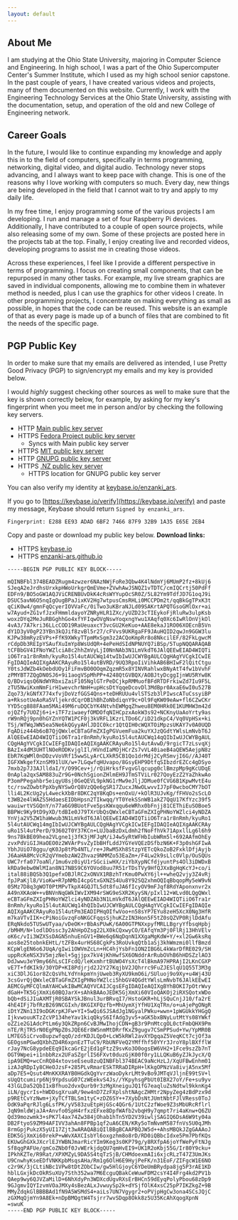 ```yaml
---
layout: default
---
```


## About Me

I am studying at the Ohio State University, majoring in Computer Science and
Engineering. In high school, I was a part of the Ohio Supercomputer Center's
Summer Institute, which I used as my high school senior capstone.  In the past
couple of years, I have created various videos and projects, many of them
documented on this website.  Currently, I work with the Engineering Technology
Services at the Ohio State University, assisting with the documentation, setup,
and operation of the old and new College of Engineering network.

## Career Goals

In the future, I would like to continue expanding my knowledge and apply this
in to the field of computers, specifically in terms programming, networking,
digital video, and digital audio.   Technology never stops advancing, and I
always want to keep pace with change.  This is one of the reasons why I love
working with computers so much.  Every day, new things are being developed in
the field that I cannot wait to try and apply to my daily life.  

In my free time, I enjoy programming some of the various projects I am
developing.  I run and manage a set of four Raspberry Pi devices.  
Additionally, I have contributed to a couple of open source projects, while
also releasing some of my own.  Some of these projects are posted here in the
projects tab at the top.  Finally, I enjoy creating live and recorded videos,
developing programs to assist me in creating those videos.  

Across these experiences, I feel like I provide a different perspective in
terms of programming.  I focus on creating small components, that can be
repurposed in many other tasks.  For example, my live stream graphics are
saved in individual components, allowing me to combine them in whatever
method is needed, plus I can use the graphics for other videos I create.  In
other programming projects, I concentrate on making everything as small as
possible, in hopes that the code can be reused.  This website is an example
of that as every page is made up of a bunch of files that are combined to fit
the needs of the specific page.


## PGP Public Key

In order to make sure that my emails are delivered as intended, I use Pretty
Good Privacy (PGP) to sign/encrypt my emails and my key is provided below.  

I would *highly* suggest checking other sources as well to make sure that the
key is shown correctly below, for example, by asking for my key's fingerprint
when you meet me in person and/or by checking the following key servers.

- <span class="label label-danger">HTTP</span> [Main public key server](http://pool.sks-keyservers.net/pks/lookup?op=get&search=0x32B91A35E65E2EB4)
- <span class="label label-success">HTTPS</span> [Fedora Project public key server](https://keys.fedoraproject.org/pks/lookup?op=get&search=0x32B91A35E65E2EB4)
  - Syncs with Main public key server
- <span class="label label-success">HTTPS</span> [MIT public key server](https://pgp.mit.edu/pks/lookup?op=get&search=0x32B91A35E65E2EB4)
- <span class="label label-danger">HTTP</span> [GNUPG public key server](http://keys.gnupg.net/pks/lookup?op=get&search=0x32B91A35E65E2EB4)
- <span class="label label-success">HTTPS</span> [.NZ public key server](https://pgp.net.nz/pks/lookup?op=get&search=0x32B91A35E65E2EB4)
  - HTTPS location for GNUPG public key server

You can also verify my identity at [keybase.io/enzanki_ars](https://keybase.io/enzanki_ars).

If you go to [https://keybase.io/verify](https://keybase.io/verify) and paste my message,
Keybase should return `Signed by enzanki_ars`.

```
Fingerprint: E288 EE93 ADAD 6BF2 7466 87F9 32B9 1A35 E65E 2EB4
```

Copy and paste or download my public key below.
**Download links:**

- <span class="label label-success">HTTPS</span> [keybase.io](https://keybase.io/enzanki_ars/key.asc)
- <span class="label label-success">HTTPS</span> [enzanki-ars.github.io](https://enzanki-ars.github.io/Alex_Shafer_0xE65E2EB4_pub.asc)

```
-----BEGIN PGP PUBLIC KEY BLOCK-----

mQINBFbl374BEADZRugm4zwzer6NAzNWjFoRe3Qbw4K4lNdmYj6MUmP2fz+8kUj6
SJeqA2eJrdhsUrxkpHWoUrkgrQmEVme+ZVwhAwJSNQZ1vTDTC/cmIQCrtj50PdFf
EDFn9/BO5oGW1AQJViCRENBUvDkK4cRsWYYupOcSR0Z/5L82Ym9TdfJD7G1oqJ9i
DSUC5avN6O5nqIgOugBPaJixKV2Hg7wtpusCmsRHLi0MCCPDm2t/qqBkGgTPxK3t
qCiK0w4/gmnFqQcyerIOVVaFc/0iTwo3uKBraNJLd09SAKrtAPQTGsoGMlOxr+ai
w7Ayud+ZG1vfJzxFHmmldayoYZNRyHLR1ZXc/yUZD23cTIEykoFjRluRw3ulpKsb
woxzDYq2MeJuRBGghhGo4xfYFIqwOVgNswYoqxngYwu1XAqfq0Xc6IwRlOnVjkOl
4vA3/7A7kri36LLcCOD19RaUeuaxcY3vcGU2KeKuo+AAE8ekaJ1RO06XOEcnB5Vn
dY1D3yV0gP23YBn3kQJif8zvBl5r27/cFVvs9UKRgaFF9JAuHQID2qwJn9GGW3lu
KJPw38mRyzEVPs+FfK9XWkyTTpmMxSgm3z2ACQoKmpRr8o8NkcilEF/82FkLgwcM
rCdpDb3REIpYSAufXuImYp8WsUdQR+4ePeHdSIdNPNUYQ7iBSp/5TupNQQARAQAB
tCFBbGV4IFNoYWZlciA8c2hhZmVyLjI0NnNAb3N1LmVkdT6JAlQEEwEIAD4WIQTi
iO6Tra1r8nRmh/kyuRo15l4utAUCWq14twIbIwUJCWYBgAULCQgHAgYVCgkICwIE
FgIDAQIeAQIXgAAKCRAyuRo15l4utBVRD/9UQ3RpoIiVihkAB6BHIwF2lQitCtgu
Y0tsJdWZb4kOebdUOy1FiFmvBO0OOqmZqzmR5x8YINVRahlwxBNyAtT4fw1bVvhF
zPMYBT7ZQgDN0SJ6+9i1aogVSpMhPP+4248QtGVBQX/AOBJtyDcggIjnWU5RYw8K
Q/BDviqsQ6NdWYRbxiZaiF105NglGTrPeDCjkpRMMuofBFdRTDFrkiwZd7Iu9F5L
zTU5NwiKxmNmFirH1wevchrNmH+upHcsDtYqqeDcovDl3MdBpr0AxaE6wI0u527B
Zqo73/kGNfX774xfvjDoVzfGGS4Qns+teDHRUUu4vlSTSzb3lPIwscATuCssyiBP
a+RksotUeAoRa5VljekrdCqrOB1hBhZoNbdiqnY9c+Ol9FqKW09eAw+fl6CZwCKr
YYD5cg888FAam5MAi49M6ruDQCbYK4NtvhEWMgqZhweu8EM0HRk0E1KUMHW3m42d
ojQZfy7UOZj6+i+iTF7ziwaeyfOMDOfqNIHCpzxAokW3s92+NCKnyUaAoYrty9as
rW9nRQj9pn0hGYZnYQTW1PCF0j3kVRFL1KzrLTDo6C/iD21dkpC4/Vq0VpHSx+ki
TSj/WfWqJWN5ea5Ne6kQGyyAHlJDIC0kcr1QtQIH0cWQXTOiMpzsUKAY7v0A0UQD
FqADiz444b6oB7QjQWxleCBTaGFmZXIgPGVuemFua2kuYXJzQGdtYWlsLmNvbT6J
AlQEEwEIAD4WIQTiiO6Tra1r8nRmh/kyuRo15l4utAUCWq14qQIbIwUJCWYBgAUL
CQgHAgYVCgkICwIEFgIDAQIeAQIXgAAKCRAyuRo15l4utAvwD/9rgicT7zLsvqXj
BAzIx4dM3UHTlNOeRODKvjglIl/HVndIaMOjHCrZs7vVL40iaeB4aQEW5AejpN8z
EbR7KqWMl0nDDzvVoVRf15wwSLyArCLXkR5CB1Qo1drMdj2CyRSmvjI6G//AJ40T
IGFXWkgefXznSM91lUX/w+7LGqwfqHUvapo/8GsyEHP9DtfqSIbzdrEZCc4gDSyo
7mxb2p7J3AJlldaI/Y/O99Cev+j/rQiHrksfFvgvGlqcupg0clBmzpMp9gKcUDqE
0nApla2qxSAM883uZr9G+0NchSgionZHlmEH9JTmSTViLr027QoyEzZ2YaZhkwAo
P3omPPegahbr5eiqyU8sj0GeQEVL9pkNG1rMw9eJljJDMue0fCVG6B1KpwMvtE4u
tc/rswZOwbtPpXbyNYSwOrQ8VzQQe6gSR17ZucxJNwOLwvvIJ7pF0wcboCMY7bOT
lli4L2KcUg2yL4weckXbBr8DKC2qY8KqDs+enOxU/+kOlR3UJvKg/fFHVo2sScLO
t3WB2e4lWAZS5HdaesEIDbHpsn2TIkwqq/YT0YekSSnWB1akZ7QqU17KfYzc39f5
wauiwrtVSGQnY/n77a6G9BUotFve5psKWxqqu6eWRhx0bFnjj81CEThiEuSOBoe5
BBPWc9Ky9tD9yXD/tdBIe0J79TXrUbQsQWxleCBTaGFmZXIgPHNoYWZlci4yNDZA
YnVja2V5ZW1haWwub3N1LmVkdT6JAlQEEwEIAD4WIQTiiO6Tra1r8nRmh/kyuRo1
5l4utAUCWq14mgIbIwUJCWYBgAULCQgHAgYVCgkICwIEFgIDAQIeAQIXgAAKCRAy
uRo15l4utPerD/93602T0Y37KCn+LUJbaBzDxLdmh2fNoFfhVk71ApxllLg6l6h9
9ns7BkBE09hea2VLgne1j3fK3jMFJqM/iJ4w5yRtWFHbIubWRm5l+692AAfmOhEy
zvxPdViGIJHaOEO0z2WVArPsvZyIbBHfLddJYGYeVQEzDSfbzN6K+F3p0shGFIwA
YbhJUiO78ggu/qK0Jp8tPb4NTL/re+JRwM5Xh8StzpYETcQkoZoB2FxklDfjAyjb
J6AaHA8McVcR2qVYmebzAW2Zhvaz9NMMZo53EaZm+/F4Lw2k9sLlc0Vlp/OuSQUs
UWC7rfa077oaNl/1mu6vz0iyU1rSGciiwHX/ziYbXypNCfdjyuntPs4Ol3iDWDxB
kRDa9ebw0WlMIan8N17NBS9C6YOVod8uu7R51rTDsTVy9HfQJXxBgHqKcYJ+co/i
ital88iBQSb3Q1pefxOBJlRC2xONVX1RBzhTrKmu0PwXY6jl++wheQ2vjy3Z4vRj
fpJPaKjl8/VioKw+R7pNMbI4cpGtxGXNZS4Uu8Y92SQ2xhmOQIqBbqopMy5eW9vN
05Mz7D8q3gWOT0PtMPvTkpX4GQJTL5dt8fuJA6fIcyOV9mFJqf8RdYAponxnvr2x
A49nXKAoW++vBNVnNqGWkIWvIXM94rSWG9eSXR2KyySN/pIxl12+WLvd0LQgQWxl
eCBTaGFmZXIgPHNoYWZlci4yNDZAb3N1LmVkdT6JAlQEEwEIAD4WIQTiiO6Tra1r
8nRmh/kyuRo15l4utAUCWq14hQIbIwUJCWYBgAULCQgHAgYVCgkICwIEFgIDAQIe
AQIXgAAKCRAyuRo15l4utPm3EADIPHqOIfwVoo+n58sYP7EYu8zeH5XcX0Ng3HfR
m7kaVTvIIK+cPiNoiGvzqFoNKGCFqqsSjhuKZzIN3Hon5F5tZ0sQZVP0RjlDdAfu
ERqNkdo5TUSwUTyaa/vDeOK+rBbAsPUwK/6A00GTPNXxpyfMRLLBgryYfbsqHpbj
/bMHM/N+lodlDOssc3y2AhHpOZsg22LX0kCQxwyCO/EAfqYm3Pj0FlRj13HhVElv
oK6c/vIi3WZXSsDAGN5nhuEnGV1+BWe6q6NqDqnN1XXgaMgKdW+Y/+xl2Gw6ksRq
aos8e25tobnkEHtL/tZFBx4urHS68CgkPs3RoUvkqQtb1aSj3khWmzmi0llfBmzd
KCpWlgEN6o6JUqA/gIwi1OWVmZcLn+HC4hjYsbFn1ON2IBG6L4kWarDfRE029/SH
uppRcKeNSX3V5mjzNel+5gjjpx7kV4jKhHwfSX6ONddrArRubOVhB6hHDSZzlAO3
DdJwwu3eY9my66hLsCIFcdQ/leKxmhrtBUWO4YsXcT4lBkmA97HPRAjI2LKnCGXP
vE7T+fdKIk9/30YDP+KI8Pdjrjd2J2Y27KqjbV2JQhrrc9FuZJESlqU1Q55T3M3g
xiC3DlJG1or8ZcQsVhLYdYnkpmYnjUweb3RyXU9kmO6i/SUluoj9o9Xy+u4Wj43U
3csGvrQjQWxleCBTaGFmZXIgPHNoYWZlci5hbGV4QGdtYWlsLmNvbT6JAlkEEwEI
AEMCGyMFCQlmAYAHCwkIBwMCAQYVCAIJCgsEFgIDAQIeAQIXgBYhBOKI7pOtrWvy
dGaH+TK5GjXmXi60BQJarX+sAhkBAAoJEDK5GjXmXi60VIoQAKOj2iRXSQotxWDo
bQb+dSiJIuAXMTjR0SBAYSkJBnul3urBRvqI7/HstoGKR+hLjSQuCnjJ10/fa2rE
4hE4IFj7bfRzB269NCGIxh/8KGIXFQzfb+MhUymXjYfHU1XqTRn/o+uAjePgONgR
iDtYZNn13I9oDGKrpKJFw+YI+5wQi6SJSAdJg1NGyalPWku+wwn+1pWGUkkYHGgQ
IjkvwouuKTzZcVP134heYav1kiqQkyS6IfAdg3yv5+aGK5bxBNyLutMtYs08YWkf
oZZie2G1AdcPtLm6y3QkZRpn6CvBJMwIhojCDN+gB3r9PnMtcgOL0ctFmbQHX9Pm
nTE/RjTR5rN0EgPNpZ0sJQE6Er8WSnmMtDRrfKxZ9gugv7CSmPPSud+Yw/YpMR0B
LM7EG5iCrvoBupzwfqqO/zdrKDJLQp0+LcW5kRWl2avXYDgqaZ5VeqKCt7cjOf3a
GEOgsmPGwdQXbhZD4R6xpnEzTTuC9/RbUNFVeQ2YMffhf50YYr3JroY8plBXfflW
rJay7NcG8ypdeEEq9IkcaGrE2jEd1gFtzZ9svKo3O0ogsEW6VH2+1Fce9szZb7nT
OGT9Wpei+i1nbbRzx2UFaSZgrlIS6FXvt0duzGjK00f0ry1LLQKuB6yZJkJycX/Q
ipA9EMQ+wcCnRQ84xtovseEseu8zuQINBFbl374BEAC9aNcHzLJ/XqUFBwEnhm01
izAJqRDpIy8CHeOJzsF+285PLvRmarESkTRRaDIRpH+lKkgOPNzVa8ivjA5nx5Mf
aDp7E5+Qsut4MnKKXRAYB0HGdkQgYvrzWaoDykrLMt9vBo9JMTqVJljnE99tSV+l
sUqQtcumirp6Nj9YpdsuG07CzWEekvS4Js//YKpyhsgPbUt0IBX27oY/Fe+su9yv
43lGLDa52QbI1xBfhuo2dvxQurb9r3zMgXneiguJQ1fG7eaqluZsNdtwl9kknKg4
iLN/gycrIs+hWDDsgXruaR/9ew4nD7ZzFXplshtNAgcZHMtr2NpyZeg4zBdPzx9d
p9REtCvYzNwm+jXyTCfTBLSm1tyC+zDZ6SY++7XybDsNtJUmtNbtFJlVRess0ToJ
OdK9aPqrRJlg6LsfPK/yV583zuEtpHjGSc4QGr6/1UtC2zfWoe9Z3sMbURcRflrl
JqN9mldWjaJA+Anvfo0SpH4rfxzEFxe8DpfWAfb2vbqH9y7qmpt7ri4aKnw+Q6ZU
Qd39mozwmk3+sPK7l4ax74Zw384jOhab1hTn5YD2V39iwljSAGIQ6DsA6W9ty04a
DB2FtyoS9ZM94AFIVV3ahAn8FPBp1qf2uA6CEN/KRy5oTmNvmM587fnVs5U0qJMh
8rmGpjPukzX5yUI17Zjt3wARAQABiQIlBBgBCAAPBQJW5d++AhsMBQkJZgGAAAoJ
EDK5GjXmXi60rekP+wWvXAXCIsbYl6oxgzhm8o8rD/RD0iQBbcIdxe5Pm7PbfKQs
EKUwGhGXkJXcrlEJYWBNJmarRicYIm9Keg3s0KP79g/y8RXfpA6joYfWePyFtNJg
Sf8qgPAFUe/gmCoZNb0f0JvWErkjdgQU7qmHvEI9+UK1R2oKbj55G/Ir80Y9cku+
IPkhKZTe/R9Rat/XPXMZyL9DA5S4tqTzSjB/CHMdoexmAIi6xjcRLzT47Z3UmJKs
U9CnwhyKseEDfVNKKpbMsqsAHa/Rm1g6OlH6E9HyjPeFK/n31EoF/ZIFgcW1E6NO
c2r9K/3jCLtiNBc1VPw8tDtZObCIw/gw5HlGjoyC6YDeUmBRydpa8jg5P3rAE1KD
hblLGxjkDcOkRSuXUy7Sth352wa7M6EcguQBakCeWuwFDM2csY4I4Frg4kd2PV1b
QAep9wy6QJVZaMilD+6NhXdyPn3WDXcdUgvRXsErBHCn59dEyqPolyPbou68zDp9
9GJgmvIQYIzvmVOaJMXy4sBezALxJvwuySp2k+dYSjfOlK4xsC25pP7IKZkgZ+9B
MMyZdqkGlBBBBAd1fN9A5WSMdS4+aiLs7UN7Vgygr2+oPVjpHgCw3ona4SCsJQjC
zGXMqQjmYn9A8Ek+nDpBMQgtW4Tsjrr7wvSDqp8Okk8z5U35KcAhXqogXpnN
=swuK
-----END PGP PUBLIC KEY BLOCK-----

```
